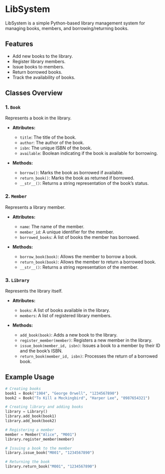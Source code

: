 # LibSystem

LibSystem is a simple Python-based library management system for managing books, members, and borrowing/returning books.

## Features
- Add new books to the library.
- Register library members.
- Issue books to members.
- Return borrowed books.
- Track the availability of books.

## Classes Overview

### 1. `Book`
Represents a book in the library.
- **Attributes:**
  - `title`: The title of the book.
  - `author`: The author of the book.
  - `isbn`: The unique ISBN of the book.
  - `available`: Boolean indicating if the book is available for borrowing.

- **Methods:**
  - `borrow()`: Marks the book as borrowed if available.
  - `return_book()`: Marks the book as returned if borrowed.
  - `__str__()`: Returns a string representation of the book’s status.

### 2. `Member`
Represents a library member.
- **Attributes:**
  - `name`: The name of the member.
  - `member_id`: A unique identifier for the member.
  - `borrowed_books`: A list of books the member has borrowed.

- **Methods:**
  - `borrow_book(book)`: Allows the member to borrow a book.
  - `return_book(book)`: Allows the member to return a borrowed book.
  - `__str__()`: Returns a string representation of the member.

### 3. `Library`
Represents the library itself.
- **Attributes:**
  - `books`: A list of books available in the library.
  - `members`: A list of registered library members.

- **Methods:**
  - `add_book(book)`: Adds a new book to the library.
  - `register_member(member)`: Registers a new member in the library.
  - `issue_book(member_id, isbn)`: Issues a book to a member by their ID and the book’s ISBN.
  - `return_book(member_id, isbn)`: Processes the return of a borrowed book.

## Example Usage

```python
# Creating books
book1 = Book("1984", "George Orwell", "1234567890")
book2 = Book("To Kill a Mockingbird", "Harper Lee", "0987654321")

# Creating library and adding books
library = Library()
library.add_book(book1)
library.add_book(book2)

# Registering a member
member = Member("Alice", "M001")
library.register_member(member)

# Issuing a book to the member
library.issue_book("M001", "1234567890")

# Returning the book
library.return_book("M001", "1234567890")
